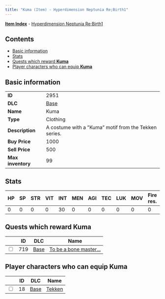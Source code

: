 ```yaml
---
title: "Kuma (Item) - Hyperdimension Neptunia Re;Birth1"
---
```


[**Item Index**](/neptunia/rb1/item/index.html) - [Hyperdimension Neptunia Re;Birth1](/neptunia/rb1)

## Contents

- [Basic information](#basic-information)
- [Stats](#stats)
- [Quests which reward **Kuma**](#quests-which-reward-kuma)
- [Player characters who can equip **Kuma**](#player-characters-who-can-equip-kuma)

## Basic information

|   |   |
| -- | -- |
| **ID** | 2951 |
| **DLC** | [Base](/neptunia/rb1/dlc/1-base.html) |
| **Name** | Kuma |
| **Type** | Clothing |
| **Description** | A costume with a ”Kuma” motif from the Tekken series. |
| **Buy Price** | 1000 |
| **Sell Price** | 500 |
| **Max inventory** | 99 |

## Stats

| HP | SP | STR | VIT | INT | MEN | AGI | TEC | LUK | MOV | Fire res. | Ice res. | Wind res. | Lightning res. |
| -- | -- | --- | --- | --- | --- | --- | --- | --- | --- | --------- | -------- | --------- | -------------- |
| 0 | 0 | 0 | 0 | 30 | 0 | 0 | 0 | 0 | 0 | 0 | 0 | 0 | 0 |

## Quests which reward **Kuma**

|    | ID | DLC | Name |
| -- | -- | --- | ---- |
| <input type="checkbox" id="rb1-quest-1-719" class="trackbox" /> | 719 | [Base](/neptunia/rb1/dlc/1-base.html) | [To be a bone master...](/neptunia/rb1/quest/1-719-to-be-a-bone-master.html) |

## Player characters who can equip **Kuma**

|    | ID | DLC | Name |
| -- | -- | --- | ---- |
| <input type="checkbox" id="rb1-player-1-18" class="trackbox" /> | 18 | [Base](/neptunia/rb1/dlc/1-base.html) | [Tekken](/neptunia/rb1/player/1-18-tekken.html) |